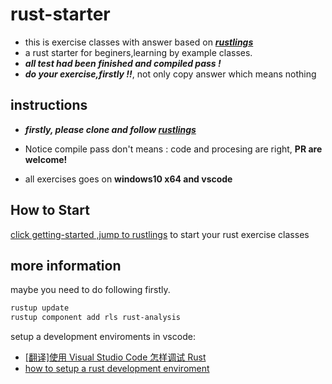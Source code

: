 # rust-starter

- this is exercise classes with answer based on **_[rustlings](https://github.com/rust-lang/rustlings)_**
- a rust starter for beginers,learning by example classes.
- **_all test had been finished and compiled pass !_**
- **_do your exercise,firstly !!_**, not only copy answer which means nothing

## instructions

- **_firstly, please clone and follow [rustlings](https://github.com/rust-lang/rustlings)_**

- Notice compile pass don't means : code and procesing are right, **PR are welcome!**

- all exercises goes on **windows10 x64 and vscode**

## How to Start

[click getting-started ,jump to rustlings](https://github.com/rust-lang/rustlings#getting-started) to start your rust exercise classes

## more information

maybe you need to do following firstly.

```bash
rustup update
rustup component add rls rust-analysis
```

setup a development enviroments in vscode:

- [[翻译]使用 Visual Studio Code 怎样调试 Rust](https://www.cnblogs.com/AlienXu/p/how-to-debug-rust-with-visual-studio-code.html)
- [how to setup a rust development enviroment](https://zhuanlan.zhihu.com/p/92172591)
